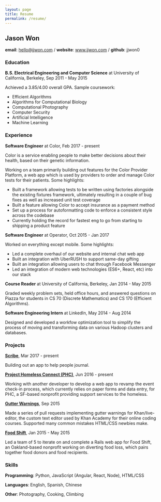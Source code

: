```yaml
---
layout: page
title: Resume
permalink: /resume/
---
```


## Jason Won

**email**: hello@jjwon.com / **website**: www.jjwon.com / **github**: jjwon0

### Education

**B.S. Electrical Engineering and Computer Science** at University of California, Berkeley, Sep 2011 - May 2015

Achieved a 3.85/4.00 overall GPA. Sample coursework:

- Efficient Algorithms
- Algorithms for Computational Biology
- Computational Photography
- Computer Security
- Artificial Intelligence
- Machine Learning

### Experience

**Software Engineer** at Color, Feb 2017 - present

Color is a service enabling people to make better decisions about their health, based on their genetic information.

Working on a team primarily building out features for the Color Provider Platform, a web app which is used by providers to order and manage Color tests for their patients. Some highlights:

- Built a framework allowing tests to be written using factories alongside the existing fixtures framework, ultimately resulting in a couple of bug fixes as well as increased unit test coverage
- Built a feature allowing Color to accept insurance as a payment method
- Set up a process for autoformatting code to enforce a consistent style across the codebase
- Currently holding the record for fastest eng to go from starting to shipping a product feature

**Software Engineer** at Operator, Oct 2015 - Jan 2017

Worked on everything except mobile. Some highlights:

- Led a complete overhaul of our website and internal chat web app
- Built an integration with UberRUSH to support same-day gifting
- Built an integration allowing users to chat through Facebook Messenger
- Led an integration of modern web technologies (ES6+, React, etc) into our stack

**Course Reader** at University of California, Berkeley, Jan 2014 - May 2015

Graded weekly problem sets, held office hours, and answered questions on Piazza for students in CS 70 (Discrete Mathematics) and CS 170 (Efficient Algorithms).

**Software Engineering Intern** at LinkedIn, May 2014 - Aug 2014

Designed and developed a workfow optimization tool to simplify the process of moving and transforming data on various Hadoop clusters and databases.

### Projects

[**Scribe**](https://scribe.pizza), Mar 2017 - present

Building out an app to help people journal.

[**Project Homeless Connect (PHC)**](http://bit.ly/2awwaQ8), Jun 2016 - present

Working with another developer to develop a web app to revamp the event check-in process, which currently relies on paper forms and data entry, for PHC, a SF-based nonprofit providing support services to the homeless.

[**Gutter Warnings**](http://bit.ly/2aSY6jV), Sep 2015

Made a series of pull requests implementing gutter warnings for Khan/live-editor, the custom text editor used by Khan Academy for their online coding courses. Supported many common mistakes HTML/CSS newbies make.

[**Food Shift**](http://bit.ly/2avEZwC), Jan 2015 - May 2015

Led a team of 5 to iterate on and complete a Rails web app for Food Shift, an Oakland-based nonprofit working on diverting food loss, which pairs together food donors and food recipients.

### Skills

**Programming**: Python, JavaScript (Angular, React, Node), HTML/CSS

**Languages**: English, Spanish, Chinese

**Other**: Photography, Cooking, Climbing

